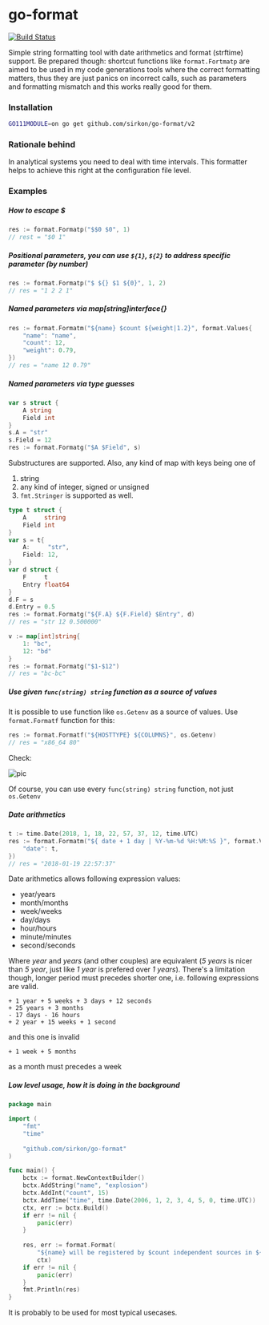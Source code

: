 # go-format
[![Build Status](https://travis-ci.org/sirkon/go-format.svg?branch=master)](https://travis-ci.org/sirkon/go-format)

Simple string formatting tool with date arithmetics and format (strftime) support. Be prepared though: shortcut functions like `format.Fortmatp` are aimed to be used in my code generations tools where the correct formatting matters, thus they are just panics on incorrect calls, such as parameters and formatting mismatch and this works really good for them.

### Installation
```bash
GO111MODULE=on go get github.com/sirkon/go-format/v2
```

### Rationale behind
In analytical systems you need to deal with time intervals. This formatter helps to achieve this right at the configuration
file level.

### Examples

##### How to escape $
```go
res := format.Formatp("$$0 $0", 1)
// rest = "$0 1"
```

##### Positional parameters, you can use `${1}`, `${2}` to address specific parameter (by number)
```go
res := format.Formatp("$ ${} $1 ${0}", 1, 2)
// res = "1 2 2 1"
```


##### Named parameters via map[string]interface{}
```go
res := format.Formatm("${name} $count ${weight|1.2}", format.Values{
	"name": "name",
	"count": 12,
	"weight": 0.79,
})
// res = "name 12 0.79"
```

##### Named parameters via type guesses
```go
var s struct {
	A string
	Field int
}
s.A = "str"
s.Field = 12
res := format.Formatg("$A $Field", s)
```
Substructures are supported. Also, any kind of map with keys being one of
1) string
2) any kind of integer, signed or unsigned
3) `fmt.Stringer`
is supported as well.

```go
type t struct {
	A     string
	Field int
}
var s = t{
	A:     "str",
	Field: 12,
}
var d struct {
	F     t
	Entry float64
}
d.F = s
d.Entry = 0.5
res := format.Formatg("${F.A} ${F.Field} $Entry", d)
// res = "str 12 0.500000"
```

```go
v := map[int]string{
	1: "bc",
	12: "bd"
}
res := format.Formatg("$1-$12")
// res = "bc-bc"
```

##### Use given `func(string) string` function as a source of values

It is possible to use function like `os.Getenv` as a source of values. Use `format.Formatf` function for this:


```go
res := format.Formatf("${HOSTTYPE} ${COLUMNS}", os.Getenv)
// res = "x86_64 80"
```
Check:

![pic](Untitled.png)

Of course, you can use every `func(string) string` function, not just `os.Getenv`

##### Date arithmetics
```go
t := time.Date(2018, 1, 18, 22, 57, 37, 12, time.UTC)
res := format.Formatm("${ date + 1 day | %Y-%m-%d %H:%M:%S }", format.Values{
	"date": t,
})
// res = "2018-01-19 22:57:37"
```
Date arithmetics allows following expression values:

* year/years
* month/months
* week/weeks
* day/days
* hour/hours
* minute/minutes
* second/seconds

Where *year* and *years* (and other couples) are equivalent (*5 years* is nicer than *5 year*, just like *1 year* is prefered over *1 years*).
There's a limitation though, longer period must precedes shorter one, i.e. following expressions are valid.
```
+ 1 year + 5 weeks + 3 days + 12 seconds
+ 25 years + 3 months
- 17 days - 16 hours
+ 2 year + 15 weeks + 1 second
```

and this one is invalid
```
+ 1 week + 5 months
```
as a month must precedes a week


##### Low level usage, how it is doing in the background
```go
package main

import (
	"fmt"
	"time"
	
	"github.com/sirkon/go-format"
)

func main() {
	bctx := format.NewContextBuilder()
	bctx.AddString("name", "explosion")
	bctx.AddInt("count", 15)
	bctx.AddTime("time", time.Date(2006, 1, 2, 3, 4, 5, 0, time.UTC))
	ctx, err := bctx.Build()
	if err != nil {
		panic(err)
	}
	
	res, err := format.Format(
		"${name} will be registered by $count independent sources in ${ time + 1 day | %Y-%m-%d } at ${ time | %H:%M:%S }",
		ctx)
	if err != nil {
		panic(err)
	}
	fmt.Println(res)
}
```

It is probably to be used for most typical usecases.  


 
 

